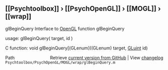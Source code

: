 ## [[Psychtoolbox]] &#8250; [[PsychOpenGL]] &#8250; [[MOGL]] &#8250; [[wrap]]

glBeginQuery  Interface to [OpenGL](OpenGL) function glBeginQuery  
  
usage:  glBeginQuery( target, id )  
  
C function:  void glBeginQuery[(GLenum]((GLenum) target, [GLuint](GLuint) id)  




<div class="code_header" style="text-align:right;">
  <span style="float:left;">Path&nbsp;&nbsp;</span> <span class="counter">Retrieve <a href=
  "https://raw.github.com/Psychtoolbox-3/Psychtoolbox-3/beta/Psychtoolbox/PsychOpenGL/MOGL/wrap/glBeginQuery.m">current version from GitHub</a> | View <a href=
  "https://github.com/Psychtoolbox-3/Psychtoolbox-3/commits/beta/Psychtoolbox/PsychOpenGL/MOGL/wrap/glBeginQuery.m">changelog</a></span>
</div>
<div class="code">
  <code>Psychtoolbox/PsychOpenGL/MOGL/wrap/glBeginQuery.m</code>
</div>

